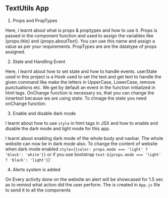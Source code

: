 ## TextUtils App

1. Props and PropTypes

Here, I learnt about what is props & proptypes and how to use it.
Props is passed in the component function and used to assign the variables like {props.title} and {props.aboutText}. You can use this name and assign a value as per your requirements.
PropTypes are are the datatype of props assigned.

2. State and Handling Event

Here, I learnt about how to set state and how to handle events.
userState used in this project is a Hook used to set the text and get text to handle the given command like make the letters in UpperCase, LowerCase, remove punctuations etc.
We get by default an event in the function initialized in html tags.
OnChange function is necessary so, that you can change the innertext because we are using state. To chnage the state you need onChange function.

3. Enable and disable dark mode

I learnt about how to use `style` in html tags in JSX and how to enable and disable the dark mode and light mode for this app.

I learnt about enabling dark mode of the whole body and navbar. The whole website can now be in dark mode also.
To change the content of website when dark mode enabled `style={{color: props.mode === 'light' ? 'black': 'white'}}` or if you use bootstrap `text-${props.mode === 'light' ? 'black': 'light'}`}` 

4. Alerts system is added

On Every activity done on the website an alert will be showcased for 1.5 sec as to remind what action did the user perform. The is created in `App.js` file to send it to all the components